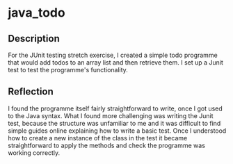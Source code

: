 # java_todo

## Description

For the JUnit testing stretch exercise, I created a simple todo programme that would add todos to an array list and then retrieve them.
I set up a Junit test to test the programme's functionality.

## Reflection

I found the programme itself fairly straightforward to write, once I got used to the Java syntax. What I found more challenging was writing the 
Junit test, because the structure was unfamiliar to me and it was difficult to find simple guides online explaining how to write a basic test.
Once I understood how to create a new instance of the class in the test it became straightforward to apply the methods and check the programme
was working correctly.

